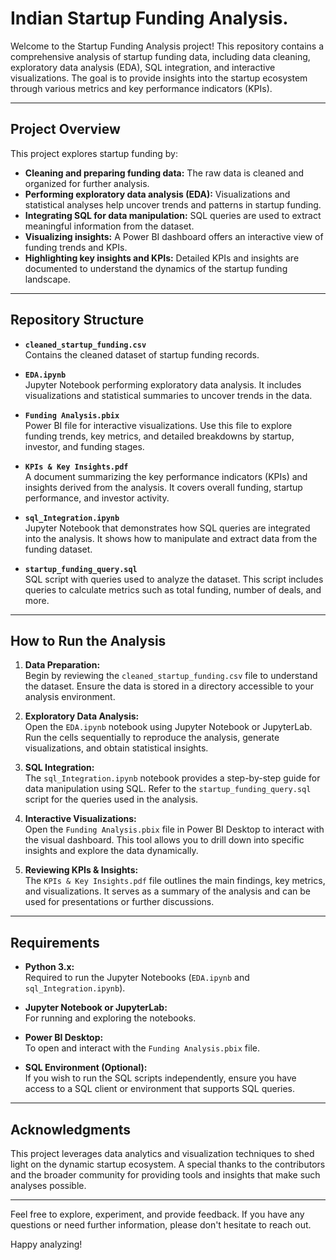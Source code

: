 # Indian Startup Funding Analysis.

Welcome to the Startup Funding Analysis project! This repository contains a comprehensive analysis of startup funding data, including data cleaning, exploratory data analysis (EDA), SQL integration, and interactive visualizations. The goal is to provide insights into the startup ecosystem through various metrics and key performance indicators (KPIs).

---

## Project Overview

This project explores startup funding by:
- **Cleaning and preparing funding data:** The raw data is cleaned and organized for further analysis.
- **Performing exploratory data analysis (EDA):** Visualizations and statistical analyses help uncover trends and patterns in startup funding.
- **Integrating SQL for data manipulation:** SQL queries are used to extract meaningful information from the dataset.
- **Visualizing insights:** A Power BI dashboard offers an interactive view of funding trends and KPIs.
- **Highlighting key insights and KPIs:** Detailed KPIs and insights are documented to understand the dynamics of the startup funding landscape.

---

## Repository Structure

- **`cleaned_startup_funding.csv`**  
  Contains the cleaned dataset of startup funding records.

- **`EDA.ipynb`**  
  Jupyter Notebook performing exploratory data analysis. It includes visualizations and statistical summaries to uncover trends in the data.

- **`Funding Analysis.pbix`**  
  Power BI file for interactive visualizations. Use this file to explore funding trends, key metrics, and detailed breakdowns by startup, investor, and funding stages.

- **`KPIs & Key Insights.pdf`**  
  A document summarizing the key performance indicators (KPIs) and insights derived from the analysis. It covers overall funding, startup performance, and investor activity.

- **`sql_Integration.ipynb`**  
  Jupyter Notebook that demonstrates how SQL queries are integrated into the analysis. It shows how to manipulate and extract data from the funding dataset.

- **`startup_funding_query.sql`**  
  SQL script with queries used to analyze the dataset. This script includes queries to calculate metrics such as total funding, number of deals, and more.

---

## How to Run the Analysis

1. **Data Preparation:**  
   Begin by reviewing the `cleaned_startup_funding.csv` file to understand the dataset. Ensure the data is stored in a directory accessible to your analysis environment.

2. **Exploratory Data Analysis:**  
   Open the `EDA.ipynb` notebook using Jupyter Notebook or JupyterLab. Run the cells sequentially to reproduce the analysis, generate visualizations, and obtain statistical insights.

3. **SQL Integration:**  
   The `sql_Integration.ipynb` notebook provides a step-by-step guide for data manipulation using SQL. Refer to the `startup_funding_query.sql` script for the queries used in the analysis.

4. **Interactive Visualizations:**  
   Open the `Funding Analysis.pbix` file in Power BI Desktop to interact with the visual dashboard. This tool allows you to drill down into specific insights and explore the data dynamically.

5. **Reviewing KPIs & Insights:**  
   The `KPIs & Key Insights.pdf` file outlines the main findings, key metrics, and visualizations. It serves as a summary of the analysis and can be used for presentations or further discussions.

---

## Requirements

- **Python 3.x:**  
  Required to run the Jupyter Notebooks (`EDA.ipynb` and `sql_Integration.ipynb`).

- **Jupyter Notebook or JupyterLab:**  
  For running and exploring the notebooks.

- **Power BI Desktop:**  
  To open and interact with the `Funding Analysis.pbix` file.

- **SQL Environment (Optional):**  
  If you wish to run the SQL scripts independently, ensure you have access to a SQL client or environment that supports SQL queries.

---

## Acknowledgments

This project leverages data analytics and visualization techniques to shed light on the dynamic startup ecosystem. A special thanks to the contributors and the broader community for providing tools and insights that make such analyses possible.

---

Feel free to explore, experiment, and provide feedback. If you have any questions or need further information, please don't hesitate to reach out.

Happy analyzing!
